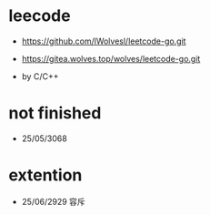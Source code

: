 # leecode

- https://github.com/lWolvesl/leetcode-go.git
- https://gitea.wolves.top/wolves/leetcode-go.git

- by C/C++

# not finished

- 25/05/3068

# extention

- 25/06/2929 容斥